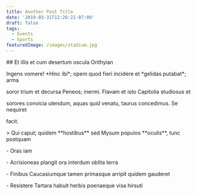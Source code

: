 ```yaml
---
title: Another Post Title
date: '2019-03-31T12:26:22-07:00'
draft: false
tags:
  - Events
  - Sports
featuredImage: /images/stadium.jpg
---
```

\## Et illis et cum desertum oscula Orithyian



Ingens vomere! \*Hinc ibi\*; opem quod fieri incidere et \*gelidas putabat\*; arma

soror trium et decursa Peneos; inermi. Flavam et isto Capitolia studiosus et

sorores convicia utendum, aquas quid venatu, taurus concedimus. Se nequiret

facit.



\> Qui caput; quidem \*\*hostibus\*\* sed Mysum populos \*\*oculis\*\*, tunc postquam

\- Oras iam

\- Acrisioneas plangit ora interdum oblita terra

\- Finibus Caucasiumque tamen primasque arripit quidem gauderet

\- Resistere Tartara habuit herbis poenaeque visa hirsuti
